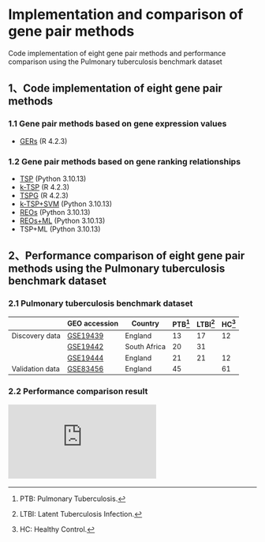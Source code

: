 # Implementation and comparison of gene pair methods
Code implementation of eight gene pair methods and performance comparison using the Pulmonary tuberculosis benchmark dataset

## 1、Code implementation of eight gene pair methods
### 1.1 Gene pair methods based on gene expression values
- [GERs](https://pubmed.ncbi.nlm.nih.gov/12208747) (R 4.2.3)
### 1.2 Gene pair methods based on gene ranking relationships
- [TSP](https://pubmed.ncbi.nlm.nih.gov/16646797) (Python 3.10.13)
- [k-TSP](https://pubmed.ncbi.nlm.nih.gov/16105897) (R 4.2.3)
- [TSPG](https://pubmed.ncbi.nlm.nih.gov/17663766) (R 4.2.3)
- [k-TSP+SVM](https://pubmed.ncbi.nlm.nih.gov/21939564) (Python 3.10.13)
- [REOs](https://pubmed.ncbi.nlm.nih.gov/25165092) (Python 3.10.13)
- [REOs+ML](https://pubmed.ncbi.nlm.nih.gov/32292778) (Python 3.10.13)
- TSP+ML (Python 3.10.13)
  
## 2、Performance comparison of eight gene pair methods using the Pulmonary tuberculosis benchmark dataset
### 2.1 Pulmonary tuberculosis benchmark dataset
|| GEO accession | Country | PTB[^1] | LTBI[^2] | HC[^3] |
| ----------- | ----------- | ----------- | ----------- | ----------- | ----------- |
| Discovery data | [GSE19439](https://www.ncbi.nlm.nih.gov/geo/query/acc.cgi?acc=GSE19439) | England | 13 | 17 | 12 |
|| [GSE19442](https://www.ncbi.nlm.nih.gov/geo/query/acc.cgi?acc=GSE19442) | South Africa | 20 | 31 ||
|| [GSE19444](https://www.ncbi.nlm.nih.gov/geo/query/acc.cgi?acc=GSE19444) | England |  21 | 21 | 12 |
| Validation data | [GSE83456](https://www.ncbi.nlm.nih.gov/geo/query/acc.cgi?acc=GSE83456) | England | 45 || 61 |
[^1]: PTB: Pulmonary Tuberculosis.
[^2]: LTBI: Latent Tuberculosis Infection.
[^3]: HC: Healthy Control.
### 2.2 Performance comparison result
![Performance comparison result](https://github.com/wucc009/Implementation-and-comparison-of-gene-pair-methods/blob/main/result/09_plot/01_train_ACC.pdf)


